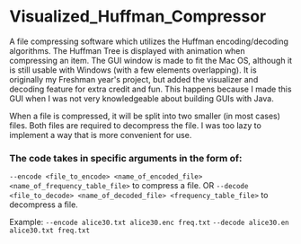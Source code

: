 # Visualized_Huffman_Compressor

A file compressing software which utilizes the Huffman encoding/decoding algorithms. The Huffman Tree is displayed with animation when compressing an item. The GUI window is made to fit the Mac OS, although it is still usable with Windows (with a few elements overlapping). It is originally my Freshman year's project, but added the visualizer and decoding feature for extra credit and fun. This happens because I made this GUI when I was not very knowledgeable about building GUIs with Java.

When a file is compressed, it will be split into two smaller (in most cases) files. Both files are required to decompress the file. I was too lazy to implement a way that is more convenient for use.

### The code takes in specific arguments in the form of:
`--encode <file_to_encode> <name_of_encoded_file> <name_of_frequency_table_file>` to compress a file.
OR
`--decode <file_to_decode> <name_of_decoded_file> <frequency_table_file>` to decompress a file.

Example:
`--encode alice30.txt alice30.enc freq.txt`
`--decode alice30.en alice30.txt freq.txt`
